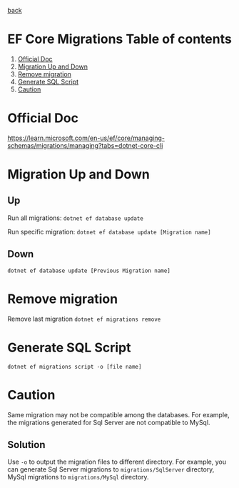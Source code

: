 [back](./README.md)

# EF Core Migrations Table of contents

1. [Official Doc](#official-doc)
2. [Migration Up and Down](#migration-up-and-Down)
3. [Remove migration](#remove-migration)
4. [Generate SQL Script](#generate-sql-script)
5. [Caution]()

# Official Doc

https://learn.microsoft.com/en-us/ef/core/managing-schemas/migrations/managing?tabs=dotnet-core-cli

# Migration Up and Down

## Up

Run all migrations:
`dotnet ef database update`

Run specific migration:
`dotnet ef database update [Migration name]`

## Down

`dotnet ef database update [Previous Migration name]`

# Remove migration

Remove last migration
`dotnet ef migrations remove`

# Generate SQL Script

`dotnet ef migrations script -o [file name]`

# Caution

Same migration may not be compatible among the databases. For example, the migrations generated for Sql Server are not compatible to MySql.

## Solution

Use `-o` to output the migration files to different directory. For example, you can generate Sql Server migrations to `migrations/SqlServer` directory, MySql migrations to `migrations/MySql` directory.
